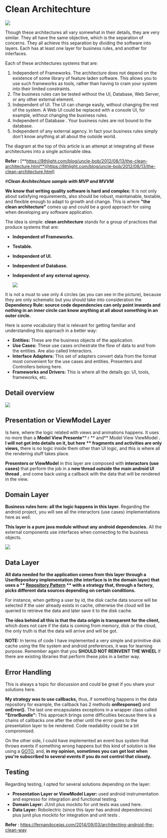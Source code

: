 # Clean Architechture

 <img src="image/CleanArchitecture.jpg" />

Though these architectures all vary somewhat in their details, they are very similar. They all have the same objective, which is the separation of concerns. They all achieve this separation by dividing the software into layers. Each has at least one layer for business rules, and another for interfaces.

Each of these architectures systems that are:

1. Independent of Frameworks. The architecture does not depend on the existence of some library of feature laden software. This allows you to use such frameworks as tools, rather than having to cram your system into their limited constraints.
2. The business rules can be tested without the UI, Database, Web Server, or any other external element.
3. Independent of UI. The UI can change easily, without changing the rest of the system. A Web UI could be replaced with a console UI, for example, without changing the business rules.
4. Independent of Database . Your business rules are not bound to the database.
5. Independent of any external agency. In fact your business rules simply don&#39;t know anything at all about the outside world.

The diagram at the top of this article is an attempt at integrating all these architectures into a single actionable idea.

**Refer :**   [**https://8thlight.com/blog/uncle-bob/2012/08/13/the-clean-architecture.html**](https://8thlight.com/blog/uncle-bob/2012/08/13/the-clean-architecture.html)

#**_Clean Architechture sample with MVP and MVVM_**

**We know that writing quality software is hard and complex:**  It is not only about satisfying requirements, also should be robust, maintainable, testable, and flexible enough to adapt to growth and change. This is where  **&quot;the clean architecture&quot;**  comes up and could be a good approach for using when developing any software application.

The idea is simple:  **clean architecture**  stands for a group of practices that produce systems that are:

- **Independent of Frameworks.**
- **Testable.**
- **Independent of UI.**
- **Independent of Database.**
- **Independent of any external agency.**

  <img src="image/clean architecture copy.png" />



It is not a must to use only 4 circles (as you can see in the picture), because they are only schematic but you should take into consideration the  **Dependency Rule: source code dependencies can only point inwards and nothing in an inner circle can know anything at all about something in an outer circle.**

Here is some vocabulary that is relevant for getting familiar and understanding this approach in a better way:

- **Entities:**  These are the business objects of the application.
- **Use Cases:**  These use cases orchestrate the flow of data to and from the entities. Are also called Interactors.
- **Interface Adapters:**  This set of adapters convert data from the format most convenient for the use cases and entities. Presenters and Controllers belong here.
- **Frameworks and Drivers:**  This is where all the details go: UI, tools, frameworks, etc.

## **Detail overview**

 <img src="image/ModulesDetails.png" />

## **Presentation or ViewModel Layer**

Is here, where the logic related with views and animations happens. It uses no more than a  **Model View Presente**** r ** and** Model View ViewModel **. I will not get into details on it, but here ** fragments and activities are only views,** there is no logic inside them other than UI logic, and this is where all the rendering stuff takes place.

**Presenters or ViewModel**  in this layer are composed with **interactors (use cases)** that perform the job in a  **new thread outside the main android UI thread** , and come back using a callback with the data that will be rendered in the view.

## **Domain Layer**

**Business rules here: all the logic happens in this layer.**  Regarding the android project, you will see all the interactors (use cases) implementations here as well.

**This layer is a pure java module without any android dependencies.**  All the external components use interfaces when connecting to the business objects.

 <img src="image/clean_architecture_data copy.jpg" />

## **Data Layer**

**All data needed for the application comes from this layer through a UserRepository implementation (the interface is in the domain layer) that uses a ** [**Repository Pattern**](http://martinfowler.com/eaaCatalog/repository.html) ** with a strategy that, through a factory, picks different data sources depending on certain conditions.**

For instance, when getting a user by id, the disk cache data source will be selected if the user already exists in cache, otherwise the cloud will be queried to retrieve the data and later save it to the disk cache.

**The idea behind all this is that the data origin is transparent for the client,**  which does not care if the data is coming from memory, disk or the cloud, the only truth is that the data will arrive and will be got.

 

**NOTE:**  In terms of code I have implemented a very simple and primitive disk cache using the file system and android preferences, it was for learning purpose. Remember again that you  **SHOULD NOT REINVENT THE WHEEL**  if there are existing libraries that perform these jobs in a better way.

## **Error Handling**

This is always a topic for discussion and could be great if you share your solutions here.

**My strategy was to use callbacks,**  thus, if something happens in the data repository for example, the callback has 2 methods **onResponse()** and **onError().** The last one encapsulates exceptions in a wrapper class called  **&quot;ErrorBundle&quot;:**  This approach brings some difficulties because there is a chains of callbacks one after the other until the error goes to the presentation layer to be rendered. Code readability could be a bit compromised.

On the other side, I could have implemented an event bus system that throws events if something wrong happens but this kind of solution is like using a  [GOTO](http://www.drdobbs.com/jvm/programming-with-reason-why-is-goto-bad/228200966), and,  **in my opinion, sometimes you can get lost when you&#39;re subscribed to several events if you do not control that closely.**

## **Testing**

Regarding testing, I opted for several solutions depending on the layer:

- **Presentation Layer or ViewModel Layer:**  used android instrumentation and espresso for integration and functional testing.
- **Domain Layer:**  JUnit plus mockito for unit tests was used here.
- **Data Layer:**  Robolectric (since this layer has android dependencies) plus junit plus mockito for integration and unit tests .

**Refer** : https://fernandocejas.com/2014/09/03/architecting-android-the-clean-way